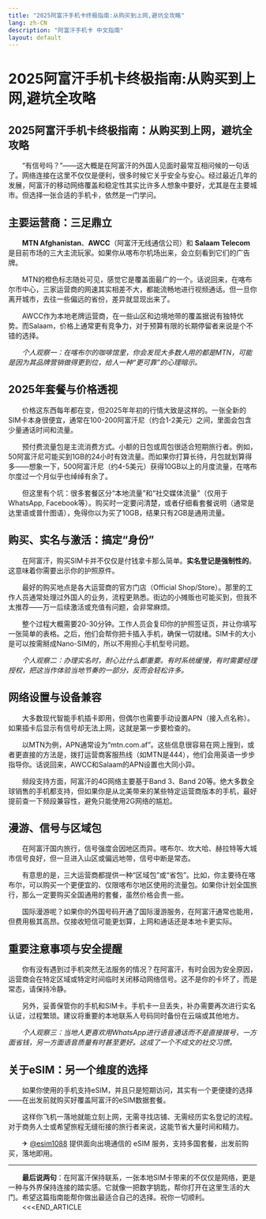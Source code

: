 ```yaml
---
title: "2025阿富汗手机卡终极指南:从购买到上网,避坑全攻略"
lang: zh-CN
description: "阿富汗手机卡 中文指南"
layout: default
---
```

# 2025阿富汗手机卡终极指南:从购买到上网,避坑全攻略

## 2025阿富汗手机卡终极指南：从购买到上网，避坑全攻略

　　“有信号吗？”——这大概是在阿富汗的外国人见面时最常互相问候的一句话了。网络连接在这里不仅仅是便利，很多时候它关乎安全与安心。经过最近几年的发展，阿富汗的移动网络覆盖和稳定性其实比许多人想象中要好，尤其是在主要城市。但选择一张合适的手机卡，依然是一门学问。

## 主要运营商：三足鼎立

　　**MTN Afghanistan**、**AWCC**（阿富汗无线通信公司）和 **Salaam Telecom** 是目前市场的三大主流玩家。如果你从喀布尔机场出来，会立刻看到它们的广告牌。

　　MTN的橙色标志随处可见，感觉它是覆盖面最广的一个。话说回来，在喀布尔市中心，三家运营商的网速其实相差不大，都能流畅地进行视频通话。但一旦你离开城市，去往一些偏远的省份，差异就显现出来了。

　　AWCC作为本地老牌运营商，在一些山区和边境地带的覆盖据说有独特优势。而Salaam，价格上通常更有竞争力，对于预算有限的长期停留者来说是个不错的选择。

　　*个人观察一：在喀布尔的咖啡馆里，你会发现大多数人用的都是MTN，可能是因为其品牌营销做得更到位，给人一种“更可靠”的心理暗示。*

## 2025年套餐与价格透视

　　价格这东西每年都在变，但2025年年初的行情大致是这样的。一张全新的SIM卡本身很便宜，通常在100-200阿富汗尼（约合1-2美元）之间，里面会包含少量通话时间和流量。

　　预付费流量包是主流消费方式。小额的日包或周包很适合短期旅行者。例如，50阿富汗尼可能买到1GB的24小时有效流量。而如果你打算长待，月包就划算得多——想象一下，500阿富汗尼（约4-5美元）获得10GB以上的月度流量，在喀布尔度过一个月似乎也绰绰有余了。

　　但这里有个坑：很多套餐区分“本地流量”和“社交媒体流量”（仅用于WhatsApp, Facebook等）。购买时一定要问清楚，或者仔细看套餐说明（通常是达里语或普什图语），免得你以为买了10GB，结果只有2GB是通用流量。

## 购买、实名与激活：搞定“身份”

　　在阿富汗，购买SIM卡并不仅仅是付钱拿卡那么简单。**实名登记是强制性的**。这意味着你需要出示你的护照原件。

　　最好的购买地点是各大运营商的官方门店（Official Shop/Store）。那里的工作人员通常处理过外国人的业务，流程更熟悉。街边的小摊贩也可能买到，但我不太推荐——万一后续激活或充值有问题，会非常麻烦。

　　整个过程大概需要20-30分钟。工作人员会复印你的护照签证页，并让你填写一张简单的表格。之后，他们会帮你把卡插入手机，确保一切就绪。SIM卡的大小是可以按需掰成Nano-SIM的，所以不用担心手机型号问题。

　　*个人观察二：办理实名时，耐心比什么都重要。有时系统缓慢，有时需要经理授权，把这当作体验当地节奏的一部分，反而会轻松许多。*

## 网络设置与设备兼容

　　大多数现代智能手机插卡即用，但偶尔也需要手动设置APN（接入点名称）。如果插卡后显示有信号却无法上网，这就是第一步要检查的。

　　以MTN为例，APN通常设为“mtn.com.af”。这些信息很容易在网上搜到，或者更直接的方法是，拨打运营商客服热线（如MTN是444），他们会用英语一步步指导你。话说回来，AWCC和Salaam的APN设置也大同小异。

　　频段支持方面，阿富汗的4G网络主要基于Band 3、Band 20等。绝大多数全球销售的手机都支持，但如果你是从北美带来的某些特定运营商版本的手机，最好提前查一下频段兼容性，避免只能使用2G网络的尴尬。

## 漫游、信号与区域包

　　在阿富汗国内旅行，信号强度会因地区而异。喀布尔、坎大哈、赫拉特等大城市信号良好，但一旦进入山区或偏远地带，信号中断是常态。

　　有意思的是，三大运营商都提供一种“区域包”或“省包”。比如，你主要待在喀布尔，可以购买一个更便宜的、仅限喀布尔地区使用的流量包。如果你计划全国旅行，那么一定要购买全国通用的套餐，虽然价格会贵一些。

　　国际漫游呢？如果你的外国号码开通了国际漫游服务，在阿富汗通常也能用，但费用极其高昂。仅接收短信可能更划算，上网和通话还是本地卡更实际。

## 重要注意事项与安全提醒

　　你有没有遇到过手机突然无法服务的情况？在阿富汗，有时会因为安全原因，运营商会在特定区域或特定时间临时关闭移动网络信号。这不是你的卡坏了，而是常态，请保持冷静。

　　另外，妥善保管你的手机和SIM卡。手机卡一旦丢失，补办需要再次进行实名认证，过程繁琐。建议将重要的本地联系人号码同时备份在云端或其他地方。

　　*个人观察三：当地人更喜欢用WhatsApp进行语音通话而不是直接拨号，一方面省钱，另一方面语音质量有时甚至更好。这成了一个不成文的社交习惯。*

## 关于eSIM：另一个维度的选择

　　如果你使用的手机支持eSIM，并且只是短期访问，其实有一个更便捷的选择——在出发前就购买好覆盖阿富汗的eSIM数据套餐。

　　这样你飞机一落地就能立刻上网，无需寻找店铺、无需经历实名登记的流程。对于商务人士或希望旅程无缝衔接的旅行者来说，这能节省大量时间和精力。

　　✈ [@esim1088](https://t.me/s/esim1088) 提供面向出境通信的 eSIM 服务，支持多国套餐，出发前购买，落地即用。

---

　　**最后说两句**：在阿富汗保持联系，一张本地SIM卡带来的不仅仅是网络，更是一种与外界保持连接的踏实感。它就像一把数字钥匙，帮你打开在这里生活的大门。希望这篇指南能帮你做出最适合自己的选择。祝你一切顺利。
　　<<<END_ARTICLE